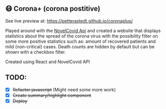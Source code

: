 ## 😷 Corona+ (corona postitive)
See live preview at: https://petterastedt.github.io/coronaplus/

Played around with the [NovelCovid Api](https://github.com/NovelCOVID/API) and created a website that displays statistics about the spread of the corona virus with the possibility filter on some more positive statistics such as: amount of recovered patients and mild (non-critical) cases. Death counts are hidden by default but can be shown with a checkbox filter.

Created using React and NovelCovid API

## TODO:

- [x] ~~Refactor javascript~~ (Might need some more work)
- [x] ~~Create summary/highlight component~~
- [x] ~~Deploy~~
